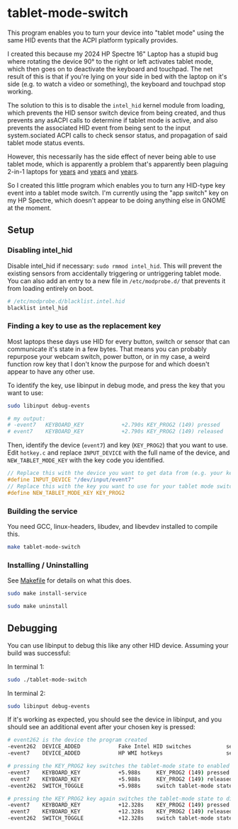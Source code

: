 # tablet-mode-switch

This program enables you to turn your device into "tablet mode" using the same HID events that the ACPI platform typically provides.

I created this because my 2024 HP Spectre 16" Laptop has a stupid bug where rotating the device 90° to the right or left activates tablet mode, which then goes on to deactivate the keyboard and touchpad. The net result of this is that if you're lying on your side in bed with the laptop on it's side (e.g. to watch a video or something), the keyboard and touchpad stop working.

The solution to this is to disable the `intel_hid` kernel module from loading, which prevents the HID sensor switch device from being created, and thus prevents any asACPI calls to determine if tablet mode is active, and also prevents the associated HID event from being sent to the input system.sociated ACPI calls to check sensor status, and propagation of said tablet mode status events.

However, this necessarily has the side effect of never being able to use tablet mode, which is apparently a problem that's apparently been plaguing 2-in-1 laptops for [years](https://gitlab.gnome.org/GNOME/mutter/-/issues/1686#note_1864387) and [years](https://gitlab.freedesktop.org/libinput/libinput/-/issues/822) and [years](https://github.com/dmitry-s93/MControlCenter/issues/77).

So I created this little program which enables you to turn any HID-type key event into a tablet mode switch. I'm currently using the "app switch" key on my HP Spectre, which doesn't appear to be doing anything else in GNOME at the moment.

## Setup

### Disabling intel_hid

Disable intel_hid if necessary: `sudo rmmod intel_hid`. This will prevent the existing sensors from accidentally triggering or untriggering tablet mode. You can also add an entry to a new file in `/etc/modprobe.d/` that prevents it from loading entirely on boot.

```sh
# /etc/modprobe.d/blacklist.intel.hid
blacklist intel_hid
```

### Finding a key to use as the replacement key

Most laptops these days use HID for every button, switch or sensor that can communicate it's state in a few bytes. That means you can probably repurpose your webcam switch, power button, or in my case, a weird function row key that I don't know the purpose for and which doesn't appear to have any other use.

To identify the key, use libinput in debug mode, and press the key that you want to use:

```sh
sudo libinput debug-events

# my output:
# -event7   KEYBOARD_KEY            +2.790s KEY_PROG2 (149) pressed
# event7    KEYBOARD_KEY            +2.790s KEY_PROG2 (149) released
```

Then, identify the device (`event7`) and key (`KEY_PROG2`) that you want to use. Edit `hotkey.c` and replace `INPUT_DEVICE` with the full name of the device, and `NEW_TABLET_MODE_KEY` with the key code you identified.

```c
// Replace this with the device you want to get data from (e.g. your keyboard)
#define INPUT_DEVICE "/dev/input/event7"
// Replace this with the key you want to use for your tablet mode switch
#define NEW_TABLET_MODE_KEY KEY_PROG2
```

### Building the service

You need GCC, linux-headers, libudev, and libevdev installed to compile this.

```sh
make tablet-mode-switch
```

### Installing / Uninstalling

See [Makefile](Makefile) for details on what this does.

```sh
sudo make install-service 
```

```sh
sudo make uninstall 
```

## Debugging

You can use libinput to debug this like any other HID device. Assuming your build was successful:

In terminal 1:

```sh
sudo ./tablet-mode-switch
```

In terminal 2:

```sh
sudo libinput debug-events
```

If it's working as expected, you should see the device in libinput, and you should see an additional event after your chosen key is pressed:

```sh
# event262 is the device the program created  
-event262  DEVICE_ADDED            Fake Intel HID switches           seat0 default group13 cap:S
-event7    DEVICE_ADDED            HP WMI hotkeys                    seat0 default group12 cap:kS

# pressing the KEY_PROG2 key switches the tablet-mode state to enabled
-event7    KEYBOARD_KEY            +5.988s     KEY_PROG2 (149) pressed
 event7    KEYBOARD_KEY            +5.988s     KEY_PROG2 (149) released
-event262  SWITCH_TOGGLE           +5.988s     switch tablet-mode state 1

# pressing the KEY_PROG2 key again switches the tablet-mode state to disabled
-event7    KEYBOARD_KEY            +12.328s    KEY_PROG2 (149) pressed
 event7    KEYBOARD_KEY            +12.328s    KEY_PROG2 (149) released
-event262  SWITCH_TOGGLE           +12.328s    switch tablet-mode state 0
```
